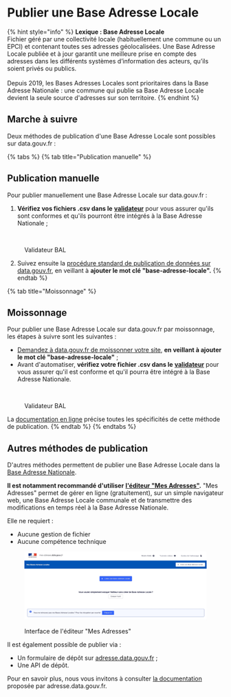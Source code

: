 # Publier une Base Adresse Locale

{% hint style="info" %}
**Lexique : Base Adresse Locale**\
Fichier géré par une collectivité locale (habituellement une commune ou un EPCI) et contenant toutes ses adresses géolocalisées. Une Base Adresse Locale publiée et à jour garantit une meilleure prise en compte des adresses dans les différents systèmes d’information des acteurs, qu’ils soient privés ou publics.\
\
Depuis 2019, les Bases Adresses Locales sont prioritaires dans la Base Adresse Nationale : une commune qui publie sa Base Adresse Locale devient la seule source d'adresses sur son territoire.
{% endhint %}

## Marche à suivre

Deux méthodes de publication d'une Base Adresse Locale sont possibles sur data.gouv.fr :

{% tabs %}
{% tab title="Publication manuelle" %}
## Publication manuelle

Pour publier manuellement une Base Adresse Locale sur data.gouv.fr :&#x20;

1. **Vérifiez vos fichiers .csv dans le** [**validateur**](https://adresse.data.gouv.fr/bases-locales/validateur) pour vous assurer qu'ils sont conformes et qu'ils pourront être intégrés à la Base Adresse Nationale ;

<figure><img src="../../../.gitbook/assets/Capture d’écran 2023-09-04 à 18.39.07.png" alt=""><figcaption><p>Validateur BAL</p></figcaption></figure>

2. Suivez ensuite la [procédure standard de publication de données sur data.gouv.fr](publier-un-jeu-de-donnees.md#directement-sur-data.gouv.fr), en veillant à **ajouter le mot clé "base-adresse-locale".**
{% endtab %}

{% tab title="Moissonnage" %}
## Moissonnage

Pour publier une Base Adresse Locale sur data.gouv.fr par moissonnage, les étapes à suivre sont les suivantes :&#x20;

* [Demandez à data.gouv.fr de moissonner votre site](../moissonnage/mettre-en-place-un-moissonneur.md), **en veillant à ajouter le mot clé "base-adresse-locale"** ;
* Avant d'automatiser, **vérifiez votre fichier .csv dans le** [**validateur**](https://adresse.data.gouv.fr/bases-locales/validateur) pour vous assurer qu'il est conforme et qu'il pourra être intégré à la Base Adresse Nationale.

<figure><img src="../../../.gitbook/assets/Capture d’écran 2023-09-04 à 18.39.07 (1).png" alt=""><figcaption><p>Validateur BAL</p></figcaption></figure>

La [documentation en ligne](https://github.com/BaseAdresseNationale/moissonneur-bal/wiki/Fonctionnement-du-moissonneur-bal) précise toutes les spécificités de cette méthode de publication.
{% endtab %}
{% endtabs %}

## Autres méthodes de publication

D'autres méthodes permettent de publier une Base Adresse Locale dans la [Base Adresse Nationale](https://www.data.gouv.fr/fr/datasets/base-adresse-nationale/).

**Il est notamment recommandé d'utiliser** [**l'éditeur "Mes Adresses"**](https://mes-adresses.data.gouv.fr/)**.** "Mes Adresses" permet de gérer en ligne (gratuitement), sur un simple navigateur web, une Base Adresse Locale communale et de transmettre des modifications en temps réel à la Base Adresse Nationale.&#x20;

Elle ne requiert :&#x20;

* Aucune gestion de fichier
* Aucune compétence technique

<figure><img src="../../../.gitbook/assets/Sep-04-2023 18-35-27.gif" alt=""><figcaption><p>Interface de l'éditeur "Mes Adresses"</p></figcaption></figure>

Il est également possible de publier via :&#x20;

* Un formulaire de dépôt sur [adresse.data.gouv.fr](https://adresse.data.gouv.fr/) ;
* Une API de dépôt.&#x20;

Pour en savoir plus, nous vous invitons à consulter [la documentation](https://doc.adresse.data.gouv.fr/mettre-a-jour-sa-base-adresse-locale/publier-une-base-adresse-locale) proposée par adresse.data.gouv.fr.

